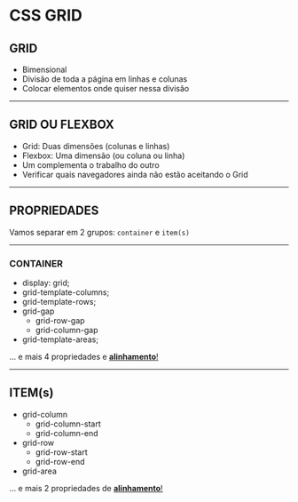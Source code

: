 # CSS GRID


## GRID

- Bimensional
- Divisão de toda a página em linhas e colunas
- Colocar elementos onde quiser nessa divisão

---

## GRID OU FLEXBOX

- Grid: Duas dimensões (colunas e linhas)
- Flexbox: Uma dimensão (ou coluna ou linha)
- Um complementa o trabalho do outro
- Verificar quais navegadores ainda não estão aceitando o Grid


---

## PROPRIEDADES


Vamos separar em 2 grupos:
`container` e `item(s)`

---
### CONTAINER

- display: grid;
- grid-template-columns;
- grid-template-rows;
- grid-gap
  - grid-row-gap
  - grid-column-gap
- grid-template-areas;

... e mais 4 propriedades e [**alinhamento**!](https://github.com/Rocketseat/youtube-desvendando-css-grid/blob/master/Alinhamento.md)


---
## ITEM(s)

- grid-column
  - grid-column-start
  - grid-column-end
- grid-row
  - grid-row-start
  - grid-row-end
- grid-area

... e mais 2 propriedades de [**alinhamento**!](https://github.com/Rocketseat/youtube-desvendando-css-grid/blob/master/Alinhamento.md)